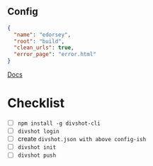 ## Config

```json
{
  "name": "edorsey",
  "root": "build",
  "clean_urls": true,
  "error_page": "error.html"
}
```

[Docs](https://docs.divshot.com/guides/configuration)

# Checklist

- [ ] `npm install -g divshot-cli`
- [ ] `divshot login`
- [ ] create `divshot.json with above config-ish`
- [ ] `divshot init`
- [ ] `divshot push`